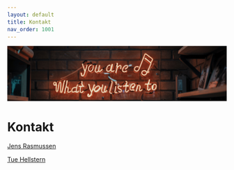 ```yaml
---
layout: default
title: Kontakt
nav_order: 1001
---
```

![](../image/podcast.jpg)
# Kontakt
[Jens Rasmussen](https://linkedin.com/in/fimano/)

[Tue Hellstern](https://linkedin.com/in/hellstern/)
